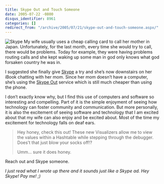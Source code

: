 ```yaml
---
title: Skype Out and Touch Someone
date: 2005-07-22 -0800
disqus_identifier: 8961
categories: []
redirect_from: "/archive/2005/07/21/skype-out-and-touch-someone.aspx/"
---
```


![Skype](https://haacked.com/images/skype.png) My wife usually uses a
cheap calling card to call her mother in Japan. Unfortunately, for the
last month, every time she would try to call, there would be problems.
Today for example, they were having problems routing calls and she kept
waking up some man in god only knows what god forsaken country he was
in.

I suggested she finally give [Skype](http://www.skype.com/) a try and
she’s now downstairs on her iBook chatting with her mom. Since her mom
doesn’t have a computer, she’s using the [Skype
Out](http://www.skype.com/products/skyeout/) service which is still much
cheaper than using the phone.

I don’t exactly know why, but I find this use of computers and software
so interesting and compelling. Part of it is the simple enjoyment of
seeing how technology can foster community and communication. But more
personally, it is also the excitement of seeing software and technology
that I am excited about that my wife can also enjoy and be excited
about. Most of the time my excitement for technology falls on deaf ears.

> Hey honey, check this out! These new Visualizers allow me to view the
> values within a Hashtable while stepping through the debugger. Does’t
> that just blow your socks off!?
>
> Umm... sure it does honey.

Reach out and Skype someone.

*I just read what I wrote up there and it sounds just like a Skype ad.
Hey Skype! Pay me! ;)*

